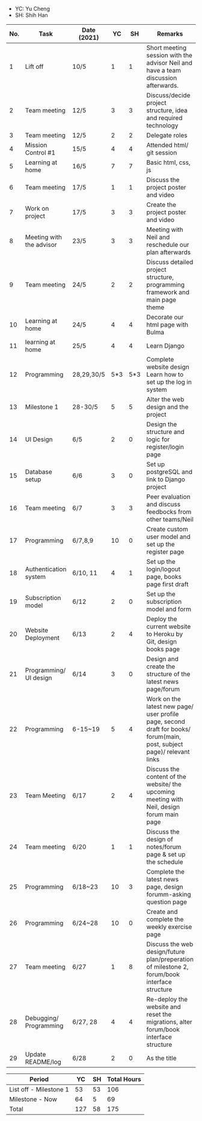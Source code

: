 - YC: Yu Cheng
- SH: Shih Han

No. | Task | Date (2021) | YC | SH | Remarks
-|-|-|-|-|-
1 | Lift off | 10/5 | 1 | 1 | Short meeting session with the advisor Neil and have a team discussion afterwards.
2 | Team meeting | 12/5 | 3 | 3 | Discuss/decide project structure, idea and required technology
3 | Team meeting | 12/5 | 2 | 2 | Delegate roles
4 | Mission Control #1 | 15/5 | 4 | 4 | Attended html/ git session
5 | Learning at home | 16/5 | 7 | 7 | Basic html, css, js
6 | Team meeting | 17/5 | 1 | 1 | Discuss the project poster and video
7 | Work on project | 17/5 | 3 | 3 | Create the project poster and video
8 | Meeting with the advisor | 23/5 | 3 | 3 | Meeting with Neil and reschedule our plan afterwards
9 | Team meeting | 24/5 | 2 | 2 | Discuss detailed project structure, programming framework and main page theme
10 | Learning at home | 24/5 | 4 | 4 | Decorate our html page with Bulma
11 | learning at home | 25/5 | 4 | 4 | Learn Django
12 | Programming | 28,29,30/5 | 5\*3 | 5\*3 | Complete website design <br /> Learn how to set up the log in system
13 | Milestone 1 | 28-30/5 | 5 | 5 | Alter the web design and the project
14 | UI Design | 6/5 | 2 | 0 | Design the structure and logic for register/login page
15 | Database setup | 6/6 | 3 | 0 | Set up postgreSQL and link to Django project
16 | Team meeting | 6/7 | 3 | 3 | Peer evaluation and discuss feedbocks from other teams/Neil
17 | Programming | 6/7,8,9 | 10 | 0 | Create custom user model and set up the register page
18 | Authentication system | 6/10, 11 | 4 | 1 | Set up the login/logout page, books page first draft
19 | Subscription model | 6/12 | 2 | 0 | Set up the subscription model and form
20 | Website Deployment | 6/13 | 2 | 4 | Deploy the current website to Heroku by Git, design books page
21 | Programming/ UI design | 6/14 | 3 | 0 | Design and create the structure of the latest news page/forum
22 | Programming | 6-15~19 | 5 | 4 | Work on the latest new page/ user profile page, second draft for books/ forum(main, post, subject page)/ relevant links
23 | Team Meeting | 6/17 | 2 | 4 | Discuss the content of the website/ the upcoming meeting with Neil, design forum main page
24 | Team meeting | 6/20 | 1 | 1 | Discuss the design of notes/forum page & set up the schedule
25 | Programming | 6/18~23 | 10 | 3 | Complete the latest news page, design forumm-asking question page
26 | Programming | 6/24~28 | 10 | 0 | Create and complete the weekly exercise page
27 | Team meeting | 6/27 | 1 | 8 | Discuss the web design/future plan/preperation of milestone 2, forum/book interface structure
28 | Debugging/ Programming | 6/27, 28 | 4 | 4 | Re-deploy the website and reset the migrations, alter forum/book interface structure
29 | Update README/log | 6/28 | 2 | 0 | As the title

Period | YC | SH | Total Hours
-|-|-|-
List off - Milestone 1 | 53 | 53 | 106
Milestone - Now | 64 | 5 | 69
Total | 127 | 58 | 175
